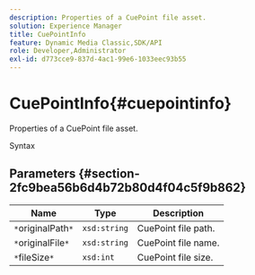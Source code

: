 ```yaml
---
description: Properties of a CuePoint file asset.
solution: Experience Manager
title: CuePointInfo
feature: Dynamic Media Classic,SDK/API
role: Developer,Administrator
exl-id: d773cce9-837d-4ac1-99e6-1033eec93b55
---
```

# CuePointInfo{#cuepointinfo}

Properties of a CuePoint file asset.

 Syntax 

## Parameters {#section-2fc9bea56b6d4b72b80d4f04c5f9b862}

|  Name  | Type  | Description  |
|---|---|---|
|  `*`originalPath`*`  | `xsd:string`  | CuePoint file path.  |
|  `*`originalFile`*`  | `xsd:string`  | CuePoint file name.  |
|  `*`fileSize`*`  | `xsd:int`  | CuePoint file size.  |
